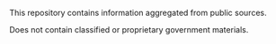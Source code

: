 This repository contains information aggregated from public sources.

Does not contain classified or proprietary government materials.
